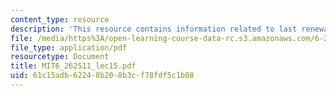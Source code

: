 ```yaml
---
content_type: resource
description: 'This resource contains information related to last renewal. '
file: /media/https%3A/open-learning-course-data-rc.s3.amazonaws.com/6-262-discrete-stochastic-processes-spring-2011/61c15adb62248b208b3cf78fdf5c1b08_MIT6_262S11_lec15.pdf
file_type: application/pdf
resourcetype: Document
title: MIT6_262S11_lec15.pdf
uid: 61c15adb-6224-8b20-8b3c-f78fdf5c1b08
---
```

